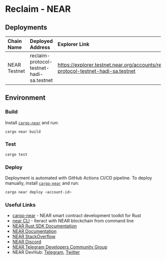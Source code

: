 # Reclaim - NEAR


## Deployments

| Chain Name | Deployed Address | Explorer Link |
|:-----------|:-----------------|:--------------|
| NEAR Testnet | reclaim-protocol-testnet-hadi-sa.testnet | https://explorer.testnet.near.org/accounts/reclaim-protocol-testnet-hadi-sa.testnet|

## Environment

### Build

Install [`cargo-near`](https://github.com/near/cargo-near) and run:

```bash
cargo near build
```

### Test

```bash
cargo test
```

### Deploy

Deployment is automated with GitHub Actions CI/CD pipeline.
To deploy manually, install [`cargo-near`](https://github.com/near/cargo-near) and run:

```bash
cargo near deploy <account-id>
```

### Useful Links

- [cargo-near](https://github.com/near/cargo-near) - NEAR smart contract development toolkit for Rust
- [near CLI](https://near.cli.rs) - Iteract with NEAR blockchain from command line
- [NEAR Rust SDK Documentation](https://docs.near.org/sdk/rust/introduction)
- [NEAR Documentation](https://docs.near.org)
- [NEAR StackOverflow](https://stackoverflow.com/questions/tagged/nearprotocol)
- [NEAR Discord](https://near.chat)
- [NEAR Telegram Developers Community Group](https://t.me/neardev)
- NEAR DevHub: [Telegram](https://t.me/neardevhub), [Twitter](https://twitter.com/neardevhub)
